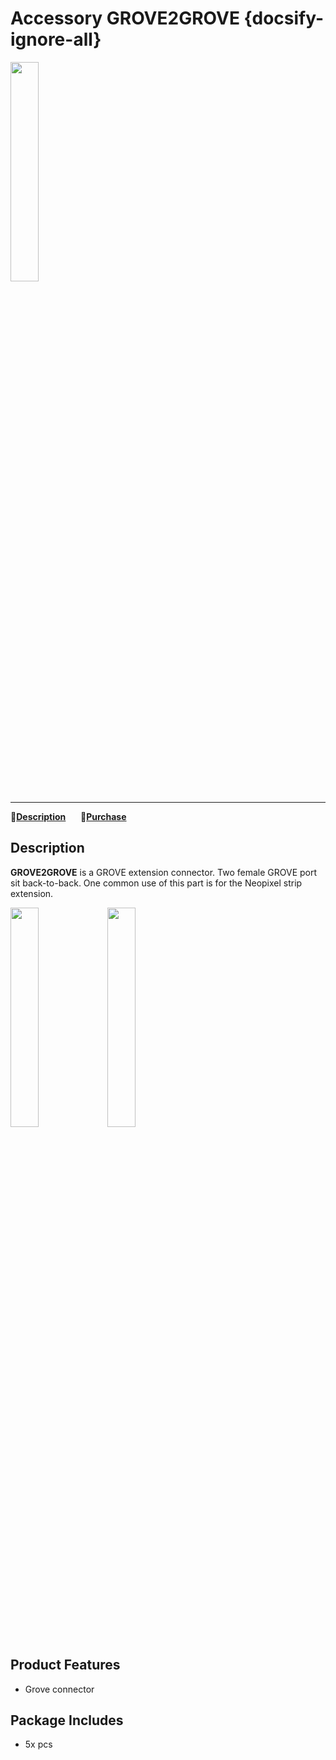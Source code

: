 # Accessory GROVE2GROVE {docsify-ignore-all}

<img src="assets/img/product_pics/accessory/grove2grove/acs_grove2grove_01.jpg" width="30%" height="30%">

***

:memo:**[Description](#Description)**&nbsp;&nbsp;&nbsp;&nbsp;&nbsp;&nbsp;🛒**[Purchase](https://www.aliexpress.com/store/product/M5Stack-Official-Connector-Grove2Grove-Grove2Pin-Grove2SERVO-5pcs-a-set-Three-kinds-Optional-Grove-to-GROVE-PIN/3226069_32960512299.html?spm=2114.12010615.8148356.9.412b4a65AcFo9l)**

## Description

**GROVE2GROVE** is a GROVE extension connector. Two female GROVE port sit back-to-back.  One common use of this part is for the Neopixel strip extension.

<img src="assets/img/product_pics/accessory/grove2grove/acs_grove2grove_02.jpg" width="30%" height="30%"> <img src="assets/img/product_pics/accessory/grove2grove/acs_grove2grove_03.jpg" width="30%" height="30%">

## Product Features 
- Grove connector
  
## Package Includes 
- 5x pcs
